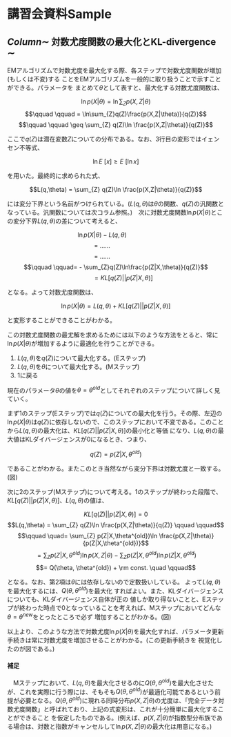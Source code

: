 # 講習会資料Sample

## $Column\sim$ 対数尤度関数の最大化とKL-divergence $\sim$

EMアルゴリズムで対数尤度を最大化する際、各ステップで対数尤度関数が増加(もしくは不変)する
ことをEMアルゴリズムを一般的に取り扱うことで示すことができる。パラメータを
まとめて$\theta$として表すと、最大化する対数尤度関数は、

$$\ln p(X | \theta) = \ln \sum_Z p(X,Z|\theta)$$
$$\qquad \qquad = \ln\sum_{Z}q(Z)\frac{p(X,Z|\theta)}{q(Z)}$$
$$\qquad \qquad  \geq \sum_{Z} q(Z)\ln \frac{p(X,Z|\theta)}{q(Z)}$$

ここで$q(Z)$は潜在変数$Z$についての分布である。なお、3行目の変形ではイェンセン不等式、

$$\ln E\ [x] \geq E\ [\ln x]$$

を用いた。最終的に求められた式、

$$L(q,\theta) = \sum_{Z} q(Z)\ln \frac{p(X,Z|\theta)}{q(Z)}$$

には変分下界という名前がつけられている。($L(q,\theta)$は$\theta$の関数、$q(Z)$の汎関数となっている。汎関数については次コラム参照。)　次に対数尤度関数$\ln p(X|\theta)$とこの変分下界$L(q,\theta)$の差について考えると、

$$\ln p(X|\theta) - L(q,\theta)\qquad \qquad$$
$$= \ ......\qquad \qquad$$
$$= \ ......\qquad \qquad$$
$$\qquad \qquad= - \sum_{Z}q(Z)\ln\frac{p(Z|X,\theta)}{q(Z)}$$
$$\qquad =KL[q(Z)||p(Z|X,\theta)]$$

となる。よって対数尤度関数は、

$$\ln p(X|\theta) = L(q,\theta) + KL[q(Z)||p(Z|X,\theta)]$$

と変形することができることがわかる。

この対数尤度関数の最尤解を求めるためには以下のような方法をとると、常に
$\ln p(X|\theta)$が増加するように最適化を行うことができる。

1. $L(q,\theta)$を$q(Z)$について最大化する。(Eステップ)
2. $L(q,\theta)$を$\theta$について最大化する。(Mステップ)
3. 1に戻る

現在のパラメータ$\theta$の値を$\theta = \theta^{old}$としてそれぞれのステップについて詳しく見ていく。

まず1のステップ(Eステップ)では$q(Z)$についての最大化を行う。その際、左辺の$\ln p(X|\theta)$は$q(Z)$に依存しないので、このステップにおいて不変である。このこと
から$L(q,\theta)$の最大化は、$KL[q(Z)||p(Z|X,\theta)]$の最小化と等価
になり、$L(q,\theta)$の最大値はKLダイバージェンスが0になるとき、つまり、

$$q(Z) = p(Z|X,\theta^{old})$$

であることがわかる。またこのとき当然ながら変分下界は対数尤度と一致する。(図)

次に2のステップ(Mステップ)について考える。1のステップが終わった段階で、
$KL[q(Z)||p(Z|X,\theta)]$、$L(q,\theta)$の値は、

$$KL[q(Z)||p(Z|X,\theta)] = 0$$
$$L(q,\theta) = \sum_{Z} q(Z)\ln \frac{p(X,Z|\theta)}{q(Z)} \qquad \qquad$$
$$\qquad \quad= \sum_{Z} p(Z|X,\theta^{old})\ln \frac{p(X,Z|\theta)}{p(Z|X,\theta^{old})}$$
$$= \sum_{Z} p(Z|X,\theta^{old})\ln p(X,Z|\theta) - \sum_{Z} p(Z|X,\theta^{old})\ln p(Z|X,\theta^{old})$$
$$= Q(\theta, \theta^{old}) + \rm const. \quad \qquad$$

となる。なお、第2項は$\theta$には依存しないので定数扱いしている。
よって$L(q,\theta)$を最大化するには、$Q(\theta, \theta^{old})$を最大化
すればよい。また、KLダイバージェンスについても、KLダイバージェンス自体が正の
値しか取り得ないことと、Eステップが終わった時点で0となっていることを考えれば、Mステップにおいてどんな$\theta=\theta^{new}$をとったところで必ず
増加することがわかる。(図)

以上より、このような方法で対数尤度$\ln p(X|\theta)$を最大化すれば、パラメータ更新手続きは常に対数尤度を増加させることがわかる。(この更新手続きを
視覚化したのが図である。)

#### 補足
　Mステップにおいて、$L(q,\theta)$を最大化させるのに$Q(\theta, \theta^{old})$を最大化させたが、これを実際に行う際には、そもそも$Q(\theta, \theta^{old})$が最適化可能であるという前提が必要となる。$Q(\theta, \theta^{old})$に現れる同時分布$p(X,Z|\theta)$の尤度は、「完全データ対数尤度関数」と呼ばれており、上記の式変形は、これが十分簡単に最大化することができること
を仮定したものである。(例えば、$p(X,Z|\theta)$が指数型分布族である場合は、対数と指数がキャンセルして$\ln p(X,Z|\theta)$の最大化は用意になる。)